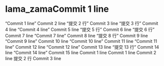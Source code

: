 # lama_zamaCommit 1 line
“Commit 1 line”
Commit 2 line
“提交 2 行”
Commit 3 line
“提交 3 行”
Commit 4 line
“Commit 4 line”
Commit 5 line
“提交 5 行”
Commit 6 line
“提交 6 行”
Commit 7 line
“Commit 7 line”
Commit 8 line
“提交 8 行”
Commit 9 line
“Commit 9 line”
Commit 10 line
“Commit 10 line”
Commit 11 line
“Commit 11 line”
Commit 12 line
“Commit 12 line”
Commit 13 line
“提交 13 行”
Commit 14 line
“Commit 14 line”
Commit 15 line
Commit 1 line
Commit 1 line
Commit 2 line
提交 2 行
Commit 3 line
